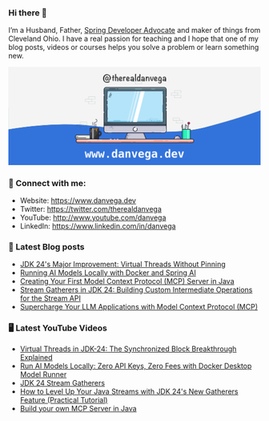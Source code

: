 ### Hi there 👋

I’m a Husband, Father, [Spring Developer Advocate](https://tanzu.vmware.com/developer/advocates/) and maker of things from Cleveland Ohio. I have a real passion for teaching and I hope that one of my blog posts, videos or courses helps you solve a problem or learn something new.

![Profile Header](./github_profile_header.png)

### 🤝 Connect with me:

- Website: https://www.danvega.dev
- Twitter: https://twitter.com/therealdanvega
- YouTube: http://www.youtube.com/danvega
- LinkedIn: https://www.linkedin.com/in/danvega

### 📝 Latest Blog posts

<!-- BLOG-POST-LIST:START -->
- [JDK 24's Major Improvement: Virtual Threads Without Pinning](https://www.danvega.dev/blog/jdk-24-virtual-threads-without-pinning)
- [Running AI Models Locally with Docker and Spring AI](https://www.danvega.dev/blog/docker-model-runner)
- [Creating Your First Model Context Protocol (MCP) Server in Java](https://www.danvega.dev/blog/creating-your-first-mcp-server-java)
- [Stream Gatherers in JDK 24: Building Custom Intermediate Operations for the Stream API](https://www.danvega.dev/blog/stream-gatherers)
- [Supercharge Your LLM Applications with Model Context Protocol (MCP)](https://www.danvega.dev/blog/model-context-protocol-introduction)<!-- BLOG-POST-LIST:END -->

### 🖥 Latest YouTube Videos

<!-- YOUTUBE:START -->
- [Virtual Threads in JDK-24: The Synchronized Block Breakthrough Explained](https://www.youtube.com/watch?v=V4gsffMge7E)
- [Run AI Models Locally: Zero API Keys, Zero Fees with Docker Desktop Model Runner](https://www.youtube.com/watch?v=6E6JFLMHcoQ)
- [JDK 24 Stream Gatherers](https://www.youtube.com/watch?v=Uz5vDHzn59s)
- [How to Level Up Your Java Streams with JDK 24&#39;s New Gatherers Feature &lpar;Practical Tutorial&rpar;](https://www.youtube.com/watch?v=hIbCu1slooE)
- [Build your own MCP Server in Java](https://www.youtube.com/watch?v=J4d1GWcL5gA)
<!-- YOUTUBE:END -->
